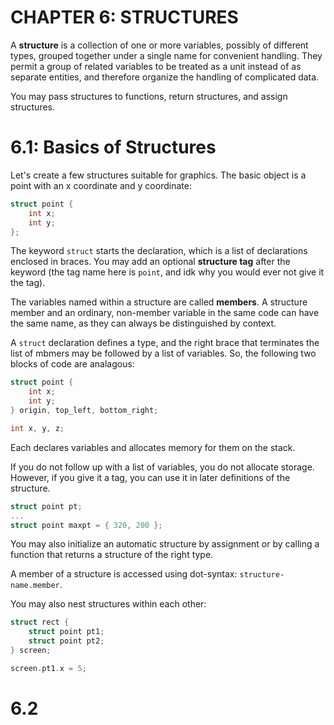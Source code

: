 # CHAPTER 6: STRUCTURES
A **structure** is a collection of one or more variables, possibly of different types, grouped together under a single name for convenient handling. They permit a group of related variables to be treated as a unit instead of as separate entities, and therefore organize the handling of complicated data.

You may pass structures to functions, return structures, and assign structures.

# 6.1: Basics of Structures
Let's create a few structures suitable for graphics. The basic object is a point with an x coordinate and y coordinate:
```c
struct point {
    int x;
    int y;
};
```
The keyword `struct` starts the declaration, which is a list of declarations enclosed in braces. You may add an optional **structure tag** after the keyword (the tag name here is `point`, and idk why you would ever not give it the tag).

The variables named within a structure are called **members**. A structure member and an ordinary, non-member variable in the same code can have the same name, as they can always be distinguished by context.

A `struct` declaration defines a type, and the right brace that terminates the list of mbmers may be followed by a list of variables. So, the following two blocks of code are analagous:

```c
struct point {
    int x;
    int y;
} origin, top_left, bottom_right;

int x, y, z;
```
Each declares variables and allocates memory for them on the stack.

If you do not follow up with a list of variables, you do not allocate storage. However, if you give it a tag, you can use it in later definitions of the structure.

```c
struct point pt;
...
struct point maxpt = { 320, 200 };
```
You may also initialize an automatic structure by assignment or by calling a function that returns a structure of the right type.

A member of a structure is accessed using dot-syntax: `structure-name.member`.

You may also nest structures within each other:

```c
struct rect {
    struct point pt1;
    struct point pt2;
} screen;

screen.pt1.x = 5;
```

# 6.2
